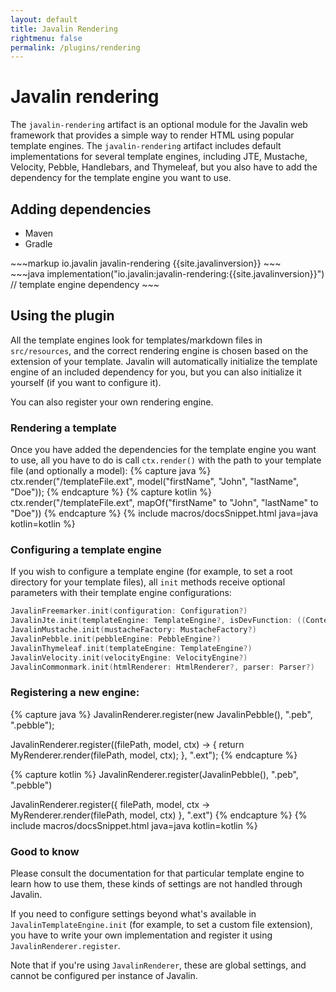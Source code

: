 ```yaml
---
layout: default
title: Javalin Rendering
rightmenu: false
permalink: /plugins/rendering
---
```


<h1 class="no-margin-top">Javalin rendering</h1>

The `javalin-rendering` artifact is an optional module for the Javalin web framework that
provides a simple way to render HTML using popular template engines.
The `javalin-rendering` artifact includes default implementations for several template engines,
including JTE, Mustache, Velocity, Pebble, Handlebars, and Thymeleaf, but you 
also have to add the dependency for the template engine you want to use.

## Adding dependencies
<div class="multitab-code dependencies" data-tab="1">
<ul>
    <li data-tab="1">Maven</li>
    <li data-tab="2">Gradle</li>
</ul>
<div data-tab="1" markdown="1">
~~~markup
<dependency>
    <groupId>io.javalin</groupId>
    <artifactId>javalin-rendering</artifactId>
    <version>{{site.javalinversion}}</version>
</dependency>
<dependency>
    <groupId><!-- template engine group --></groupId>
    <artifactId><!-- template engine artifact --></artifactId>
    <version><!-- template engine version --></version>
</dependency>
~~~
</div>

<div data-tab="2" markdown="1">
~~~java
implementation("io.javalin:javalin-rendering:{{site.javalinversion}}")
// template engine dependency
~~~
</div>
</div>

## Using the plugin

All the template engines look for templates/markdown files in `src/resources`,
and the correct rendering engine is chosen based on the extension of your template.
Javalin will automatically initialize the template engine of an included dependency 
for you, but you can also initialize it yourself (if you want to configure it).

You can also register your own rendering engine.

### Rendering a template

Once you have added the dependencies for the template engine you want to use,
all you have to do is call `ctx.render()` with the path to your template file (and optionally a model):
{% capture java %}
ctx.render("/templateFile.ext", model("firstName", "John", "lastName", "Doe"));
{% endcapture %}
{% capture kotlin %}
ctx.render("/templateFile.ext", mapOf("firstName" to "John", "lastName" to "Doe"))
{% endcapture %}
{% include macros/docsSnippet.html java=java kotlin=kotlin %}

### Configuring a template engine
If you wish to configure a template engine (for example, to set a root directory for your template files),
all `init` methods receive optional parameters with their template engine
configurations:

```kotlin
JavalinFreemarker.init(configuration: Configuration?)
JavalinJte.init(templateEngine: TemplateEngine?, isDevFunction: ((Context) -> Boolean)?)
JavalinMustache.init(mustacheFactory: MustacheFactory?)
JavalinPebble.init(pebbleEngine: PebbleEngine?)
JavalinThymeleaf.init(templateEngine: TemplateEngine?)
JavalinVelocity.init(velocityEngine: VelocityEngine?)
JavalinCommonmark.init(htmlRenderer: HtmlRenderer?, parser: Parser?)
```

### Registering a new engine:
{% capture java %}
JavalinRenderer.register(new JavalinPebble(), ".peb", ".pebble");

JavalinRenderer.register((filePath, model, ctx) -> {
    return MyRenderer.render(filePath, model, ctx);
}, ".ext");
{% endcapture %}

{% capture kotlin %}
JavalinRenderer.register(JavalinPebble(), ".peb", ".pebble")

JavalinRenderer.register({ filePath, model, ctx ->
    MyRenderer.render(filePath, model, ctx)
}, ".ext")
{% endcapture %}
{% include macros/docsSnippet.html java=java kotlin=kotlin %}

### Good to know
Please consult the documentation for that particular template engine to learn how to use
them, these kinds of settings are not handled through Javalin.

If you need to configure settings beyond what's available in `JavalinTemplateEngine.init` (for example,
to set a custom file extension), you have to write your own implementation and register it using
`JavalinRenderer.register`.

Note that if you're using `JavalinRenderer`, these are global settings,
and cannot be configured per instance of Javalin.
